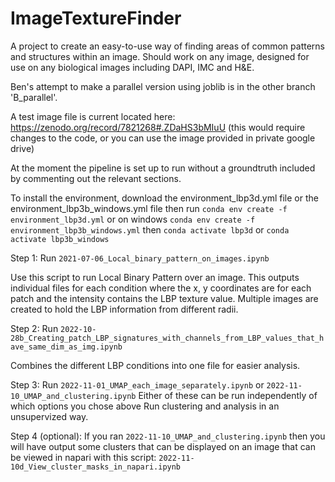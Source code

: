 # ImageTextureFinder
A project to create an easy-to-use way of finding areas of common patterns and structures within an image. Should work on any image, designed for use on any biological images including DAPI, IMC and H&E.

Ben's attempt to make a parallel version using joblib is in the other branch 'B_parallel'. 

A test image file is current located here:
https://zenodo.org/record/7821268#.ZDaHS3bMIuU
(this would require changes to the code, or you can use the image provided in private google drive)

At the moment the pipeline is set up to run without a groundtruth included by commenting out the relevant sections. 

To install the environment, download the environment_lbp3d.yml file or the environment_lbp3b_windows.yml file
then run 
`conda env create -f environment_lbp3d.yml` or on windows `conda env create -f environment_lbp3b_windows.yml`
then
`conda activate lbp3d`
or
`conda activate lbp3b_windows`

Step 1: Run `2021-07-06_Local_binary_pattern_on_images.ipynb`

Use this script to run Local Binary Pattern over an image.
This outputs individual files for each condition where the x, y coordinates are for each patch and the intensity contains the LBP texture value. Multiple images are created to hold the LBP information from different radii.


Step 2: Run `2022-10-28b_Creating_patch_LBP_signatures_with_channels_from_LBP_values_that_have_same_dim_as_img.ipynb`

Combines the different LBP conditions into one file for easier analysis. 

Step 3: Run `2022-11-01_UMAP_each_image_separately.ipynb` or `2022-11-10_UMAP_and_clustering.ipynb` 
Either of these can be run independently of which options you chose above
Run clustering and analysis in an unsupervized way.

Step 4 (optional): If you ran `2022-11-10_UMAP_and_clustering.ipynb` then you will have output some clusters that can be displayed on an image that can be viewed in napari with this script: `2022-11-10d_View_cluster_masks_in_napari.ipynb`
